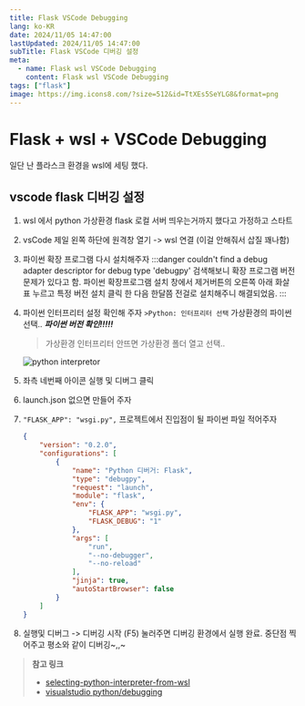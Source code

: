 ```yaml
---
title: Flask VSCode Debugging
lang: ko-KR
date: 2024/11/05 14:47:00
lastUpdated: 2024/11/05 14:47:00
subTitle: Flask VSCode 디버깅 설정
meta:
  - name: Flask wsl VSCode Debugging
    content: Flask wsl VSCode Debugging
tags: ["flask"]
image: https://img.icons8.com/?size=512&id=TtXEs5SeYLG8&format=png
---
```


# Flask + wsl + VSCode Debugging

일단 난 플라스크 환경을 wsl에 세팅 했다.  

## vscode flask 디버깅 설정
1. wsl 에서 python 가상환경 flask 로컬 서버 띄우는거까지 했다고 가정하고 스타트
1. vsCode 제일 왼쪽 하단에 원격창 열기 -> wsl 연결 (이걸 안해줘서 삽질 꽤나함)
1. 파이썬 확장 프로그램 다시 설치해주자
    :::danger  couldn't find a debug adapter descriptor for debug type 'debugpy' 
    검색해보니 확장 프로그램 버전 문제가 있다고 함. 파이썬 확장프로그램 설치 창에서 제거버튼의 오른쪽 아래 화살표 누르고 특정 버전 설치 클릭 한 다음 한달쯤 전걸로 설치해주니 해결되었음.
    :::
1. 파이썬 인터프리터 설정 확인해 주자 `>Python: 인터프리터 선택` 가상환경의 파이썬 선택.. ***파이썬 버전 확인!!!!!***
    > 가상환경 인터프리터 안뜨면 가상환경 폴더 열고 선택..  
    
    ![python interpretor](~@image/2024/flask.png)
1. 좌측 네번째 아이콘 실행 및 디버그 클릭
1. launch.json 없으면 만들어 주자
1. `"FLASK_APP": "wsgi.py",` 프로젝트에서 진입점이 될 파이썬 파일 적어주자
    ```json
    {
        "version": "0.2.0",
        "configurations": [
            {
                "name": "Python 디버거: Flask",
                "type": "debugpy",
                "request": "launch",
                "module": "flask",
                "env": {
                    "FLASK_APP": "wsgi.py",
                    "FLASK_DEBUG": "1"
                },
                "args": [
                    "run",
                    "--no-debugger",
                    "--no-reload"
                ],
                "jinja": true,
                "autoStartBrowser": false
            }
        ]
    }
    ```
1. 실행및 디버그 -> 디버깅 시작 (F5) 눌러주면 디버깅 환경에서 실행 완료. 중단점 찍어주고 평소와 같이 디버깅~,,~

> **참고 링크**  
> - [selecting-python-interpreter-from-wsl](https://stackoverflow.com/questions/62514756/selecting-python-interpreter-from-wsl)  
> - [visualstudio python/debugging](https://code.visualstudio.com/docs/python/debugging)
